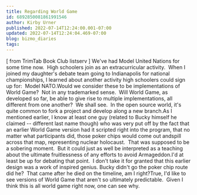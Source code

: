 ```yaml
---
title: Regarding World Game
id: 6892850081861991546
author: Kirby Urner
published: 2022-07-14T12:24:00.001-07:00
updated: 2022-07-14T12:24:04.469-07:00
blog: bizmo_diaries
tags: 
---
```


[ from TrimTab Book Club listserv ]
We've had Model United Nations for some time now.  High schoolers join as an extracurricular activity.  When I joined my daughter's debate team going to Indianapolis for national championships, I learned about another activity high schoolers could sign up for:  Model NATO.Would we consider these to be implementations of World Game?  Not in any trademarked sense.  Will World Game, as developed so far, be able to give rise to multiple implementations, all different from one another?  We shall see.  In the open source world, it's quite common to fork a project and develop along a new branch.As I mentioned earlier, I know at least one guy (related to Bucky himself he claimed -- different last name though) who was very put off by the fact that an earlier World Game version had it scripted right into the program, that no matter what participants did, those poker chips would come out andspill across that map, representing nuclear holocaust.  That was supposed to be a sobering moment.  But it could just as well be interpreted as a teaching about the ultimate fruitlessness of any efforts to avoid Armageddon.I'd at least be up for debating that point.  I don't take it for granted that this earlier design was a work of inspired genius. Bucky didn't go the poker chip route did he?  That came after he died on the timeline, am I right?True, I'd like to see versions of World Game that aren't so ultimately predictable.  Given I think this is all world game right now, one can see why.
